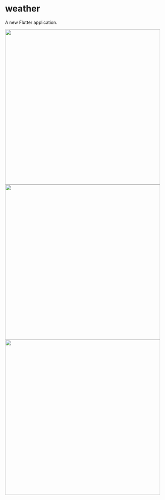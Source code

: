# weather

A new Flutter application.

<img src="images/1.jpg" height="500">
<img src="images/2.jpg" height="500">
<img src="images/3.jpg" height="500">
